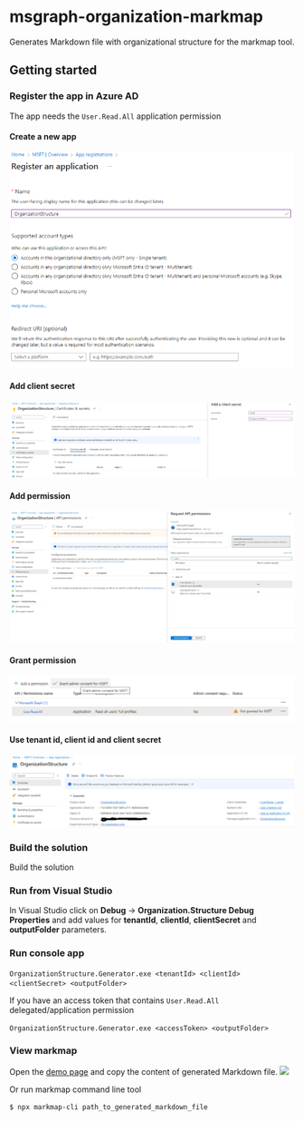 # msgraph-organization-markmap
Generates Markdown file with organizational structure for the markmap tool.

## Getting started
### Register the app in Azure AD
The app needs the `User.Read.All` application permission
#### Create a new app
![](./Assets/app1.png)
#### Add client secret
![](./Assets/app2.png)
#### Add permission
![](./Assets/app4.png)
#### Grant permission
![](./Assets/app5.png)
#### Use tenant id, client id and client secret
![](./Assets/app3.png)

### Build the solution
Build the solution

### Run from Visual Studio
In Visual Studio click on **Debug** -> **Organization.Structure Debug Properties** and add values for **tenantId**, **clientId**, **clientSecret** and **outputFolder** parameters.

### Run console app
`OrganizationStructure.Generator.exe <tenantId> <clientId> <clientSecret> <outputFolder>`

If you have an access token that contains `User.Read.All` delegated/application permission

`OrganizationStructure.Generator.exe <accessToken> <outputFolder>`

### View markmap
Open the [demo page](https://markmap.js.org/repl) and copy the content of generated Markdown file.
![](https://machacekblogstorage.blob.core.windows.net/blogassets/10112023/app6.png)

Or run markmap command line tool
```
$ npx markmap-cli path_to_generated_markdown_file
```
